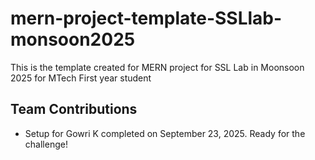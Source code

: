 # mern-project-template-SSLlab-monsoon2025
This is the template created for MERN project for SSL Lab in Moonsoon 2025 for MTech First year student 

## Team Contributions
- Setup for Gowri K completed on September 23, 2025. Ready for the challenge!
